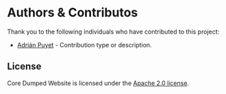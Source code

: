 # Authors & Contributos

Thank you to the following individuals who have contributed to this project:

- [Adrián Puyet](https://github.com/Rowiz49) - Contribution type or description.

## License

Core Dumped Website is licensed under the [Apache 2.0 license](LICENSE).
